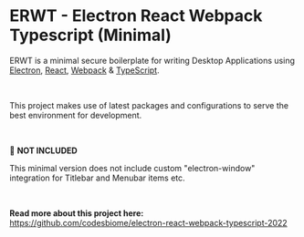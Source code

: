 # ERWT - Electron React Webpack Typescript (Minimal)

ERWT is a minimal secure boilerplate for writing Desktop Applications using [Electron](https://www.electronjs.org/), [React](https://reactjs.org/), [Webpack](https://webpack.js.org/) & [TypeScript](https://www.typescriptlang.org/).

<br />

This project makes use of latest packages and configurations to serve the best environment for development.

<br>

📢 **NOT INCLUDED**

This minimal version does not include custom "electron-window" integration for Titlebar and Menubar items etc.

<br>

**Read more about this project here:**
<br />
https://github.com/codesbiome/electron-react-webpack-typescript-2022
